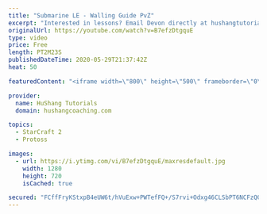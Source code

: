 ```yaml
---
title: "Submarine LE - Walling Guide PvZ"
excerpt: "Interested in lessons? Email Devon directly at hushangtutorials@outlook.com ------------------------------------------------------------------------------------------------------- Want to support HuShang Tutorials directly? Patreon is a website where you can contribute a monthly donation that will help"
originalUrl: https://youtube.com/watch?v=B7efzDtgquE
type: video
price: Free
length: PT2M23S
publishedDateTime: 2020-05-29T21:37:42Z
heat: 50

featuredContent: "<iframe width=\"800\" height=\"500\" frameborder=\"0\" src=\"https://www.youtube.com/embed/B7efzDtgquE\" allow=\"accelerometer; autoplay; encrypted-media; gyroscope; picture-in-picture\" allowfullscreen></iframe>"

provider:
  name: HuShang Tutorials
  domain: hushangcoaching.com

topics:
  - StarCraft 2
  - Protoss

images:
  - url: https://i.ytimg.com/vi/B7efzDtgquE/maxresdefault.jpg
    width: 1280
    height: 720
    isCached: true

secured: "FCffFryKStxpB4eUW6t/hVuExw+PWTefFQ+/S7rvi+Odxg46CLSbPT6NCFzQ0yELPG4RW0O2SEG4pExJa64wDsCZ5fOGnzcF+Vsi1eutMIFok++8rTrQvNAUMELs5fEnjAkF5rGxQM/SMxGNvuEHsHmoMjCc6fNKjBibt4qokPCjz/3GhZw87VMGnGKw+RYB8aM6n7Vif6THliA0SdSkLwgQb9KJKW0fLqjm4vdnNMYlgTJnjYF7X3Fk+OqngyJUEecamTQTIcSy3K74AlGu56y1bI66lDAh7DT6XQMMrS9RsZxvXpmRoSDIUfoaiB4LF1y7eV6B9JLJBUMW9/h73JKGOquycjMv48opZDmTtMRB515nnS463MuF8puUmcwH7F4j+czdIvN53u/7StXlt1Zr5HYKnGs4wvMsbccD1tE=;H0wzyh0XcWCMRBPHabxEUg=="
---
```


